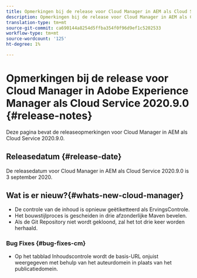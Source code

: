 ```yaml
---
title: Opmerkingen bij de release voor Cloud Manager in AEM als Cloud Service Release 2020.9.0
description: Opmerkingen bij de release voor Cloud Manager in AEM als Cloud Service Release 2020.9.0
translation-type: tm+mt
source-git-commit: ca690144a8254d5ffba354f0f96d9ef1c5202533
workflow-type: tm+mt
source-wordcount: '125'
ht-degree: 1%

---
```



# Opmerkingen bij de release voor Cloud Manager in Adobe Experience Manager als Cloud Service 2020.9.0 {#release-notes}

Deze pagina bevat de releaseopmerkingen voor Cloud Manager in AEM als Cloud Service 2020.9.0.

## Releasedatum {#release-date}

De releasedatum voor Cloud Manager in AEM als Cloud Service 2020.9.0 is 3 september 2020.

## Wat is er nieuw?{#whats-new-cloud-manager}

* De controle van de inhoud is opnieuw geëtiketteerd als ErvingsControle.
* Het bouwstijlproces is gescheiden in drie afzonderlijke Maven bevelen.
* Als de Git Repository niet wordt gekloond, zal het tot drie keer worden herhaald.

### Bug Fixes {#bug-fixes-cm}

* Op het tabblad Inhoudscontrole wordt de basis-URL onjuist weergegeven met behulp van het auteurdomein in plaats van het publicatiedomein.